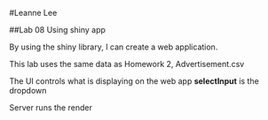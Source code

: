 #Leanne Lee

##Lab 08 Using shiny app


By using the shiny library, I can create a web application. 

This lab uses the same data as Homework 2, Advertisement.csv

The UI controls what is displaying on the web app
**selectInput** is the dropdown

Server runs the render
